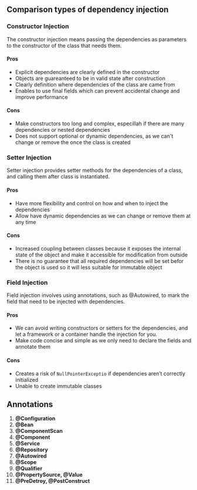 <h2>Comparison types of dependency injection</h2>

### Constructor Injection
The constructor injection means passing the dependencies as parameters to the constructor of the class that needs them.
#### Pros
- Explicit dependencies are clearly defined in the constructor
- Objects are guareanteed to be in valid state after construction
- Clearly definition where dependencies of the class are came from
- Enables to use final fields which can prevent accidental change and improve performance
#### Cons
- Make constructors too long and complex, especillah if there are many dependencies or nested dependencies
- Does not support optional or dynamic dependencies, as we can't change or remove the once the class is created

### Setter Injection
Setter injection provides setter methods for the dependencies of a class, and calling them after class is instantiated.
#### Pros
- Have more flexibility and control on how and when to inject the dependencies
- Allow have dynamic dependencies as we can change or remove them at any time
#### Cons
- Increased coupling between classes because it exposes the internal state of the object and make it accessible for modification from outside
- There is no guarantee that all required dependencies will be set befor the object is used so it will less suitable for immutable object

### Field Injection
Field injection involves using annotations, such as @Autowired, to mark the field that need to be injected with dependencies. 
#### Pros
- We can avoid writing constructors or setters for the dependencies, and let a framework or a container handle the injection for you.
- Make code concise and simple as we only need to declare the fields and annotate them
#### Cons
- Creates a risk of `NullPointerExceptio` if dependencies aren’t correctly initialized
- Unable to create immutable classes

<h2>Annotations</h2>

1. **@Configuration**
2. **@Bean**
3. **@ComponentScan**
4. **@Component**
5. **@Service**
6. **@Repository**
7. **@Autowired**
8. **@Scope**
9. **@Qualifier**
10. **@PropertySource, @Value**
11. **@PreDetroy, @PostConstruct**